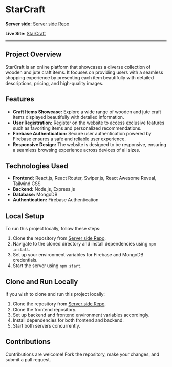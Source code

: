 # StarCraft

**Server side:** [Server side Repo](https://github.com/rakib3719/StarCraft-Server-Side)

**Live Site:** [StarCraft](https://starcraft-1.web.app/)

---

## Project Overview

StarCraft is an online platform that showcases a diverse collection of wooden and jute craft items. It focuses on providing users with a seamless shopping experience by presenting each item beautifully with detailed descriptions, pricing, and high-quality images.

## Features

- **Craft Items Showcase:** Explore a wide range of wooden and jute craft items displayed beautifully with detailed information.
- **User Registration:** Register on the website to access exclusive features such as favoriting items and personalized recommendations.
- **Firebase Authentication:** Secure user authentication powered by Firebase ensures a safe and reliable user experience.
- **Responsive Design:** The website is designed to be responsive, ensuring a seamless browsing experience across devices of all sizes.

## Technologies Used

- **Frontend:** React.js, React Router, Swiper.js, React Awesome Reveal, Tailwind CSS
- **Backend:** Node.js, Express.js
- **Database:** MongoDB
- **Authentication:** Firebase Authentication

## Local Setup

To run this project locally, follow these steps:

1. Clone the repository from [Server side Repo](https://github.com/rakib3719/StarCraft-Server-Side).
2. Navigate to the cloned directory and install dependencies using `npm install`.
3. Set up your environment variables for Firebase and MongoDB credentials.
4. Start the server using `npm start`.

## Clone and Run Locally

If you wish to clone and run this project locally:

1. Clone the repository from [Server side Repo](https://github.com/rakib3719/StarCraft-Server-Side).
2. Clone the frontend repository.
3. Set up backend and frontend environment variables accordingly.
4. Install dependencies for both frontend and backend.
5. Start both servers concurrently.

## Contributions

Contributions are welcome! Fork the repository, make your changes, and submit a pull request.

